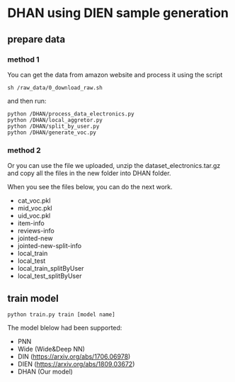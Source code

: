 # DHAN using DIEN sample generation
## prepare data
### method 1
You can get the data from amazon website and process it using the script
```
sh /raw_data/0_download_raw.sh
```
and then run:
```
python /DHAN/process_data_electronics.py
python /DHAN/local_aggretor.py
python /DHAN/split_by_user.py
python /DHAN/generate_voc.py
```
### method 2
Or you can use the file we uploaded, unzip the dataset_electronics.tar.gz and copy all the files in the new folder into DHAN folder.

When you see the files below, you can do the next work.

* cat_voc.pkl
* mid_voc.pkl
* uid_voc.pkl
* item-info
* reviews-info
* jointed-new
* jointed-new-split-info
* local_train
* local_test
* local_train_splitByUser
* local_test_splitByUser


## train model
```
python train.py train [model name] 
```
The model blelow had been supported:

* PNN
* Wide (Wide&Deep NN)
* DIN (https://arxiv.org/abs/1706.06978)
* DIEN (https://arxiv.org/abs/1809.03672)
* DHAN (Our model)
